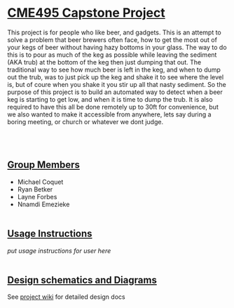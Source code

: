 # <ins>CME495 Capstone Project</ins>
This project is for people who like beer, and gadgets. This is an attempt to solve a problem that beer brewers often face, how to get the most out of your kegs of beer without having hazy bottoms in your glass. The way to do this is to pour as much of the keg as possible while leaving the sediment (AKA trub) at the bottom of the keg then just dumping that out. The traditional way to see how much beer is left in the keg, and when to dump out the trub, was to just pick up the keg and shake it to see where the level is, but of coure when you shake it you stir up all that nasty sediment. So the purpose of this project is to build an automated way to detect when a beer keg is starting to get low, and when it is time to dump the trub. It is also required to have this all be done remotely up to 30ft for convenience, but we also wanted to make it accessible from anywhere, lets say during a boring meeting, or church or whatever we dont judge.

</br></br>

## <ins>Group Members</ins>
* Michael Coquet 
* Ryan Betker
* Layne Forbes
* Nnamdi Emezieke
</br></br>

## <ins>Usage Instructions</ins>
_put usage instructions for user here_
</br></br>

## <ins>Design schematics and Diagrams</ins>
See [project wiki](https://gitlab.com/m.coquet2/cme495_capstone/-/wikis/Home) for detailed design docs
